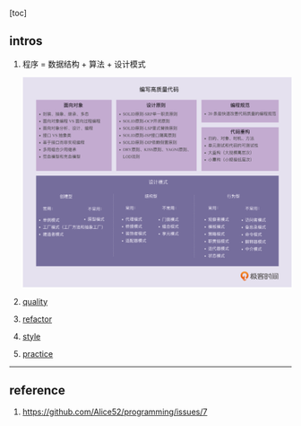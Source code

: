 [toc]

## intros

1. 程序 = 数据结构 + 算法 + 设计模式

   ![avatar](/static/image/dp/design-guideline.png)

2. [quality](./quality/readme.md)
3. [refactor](./refactor/readme.md)
4. [style](./style/readme.md)
5. [practice](./practice/readme.md)

---

## reference

1. https://github.com/Alice52/programming/issues/7
